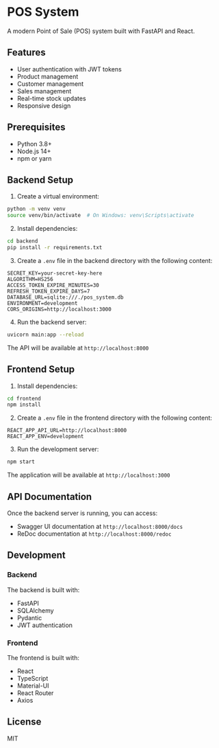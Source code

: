 # POS System

A modern Point of Sale (POS) system built with FastAPI and React.

## Features

- User authentication with JWT tokens
- Product management
- Customer management
- Sales management
- Real-time stock updates
- Responsive design

## Prerequisites

- Python 3.8+
- Node.js 14+
- npm or yarn

## Backend Setup

1. Create a virtual environment:
```bash
python -m venv venv
source venv/bin/activate  # On Windows: venv\Scripts\activate
```

2. Install dependencies:
```bash
cd backend
pip install -r requirements.txt
```

3. Create a `.env` file in the backend directory with the following content:
```
SECRET_KEY=your-secret-key-here
ALGORITHM=HS256
ACCESS_TOKEN_EXPIRE_MINUTES=30
REFRESH_TOKEN_EXPIRE_DAYS=7
DATABASE_URL=sqlite:///./pos_system.db
ENVIRONMENT=development
CORS_ORIGINS=http://localhost:3000
```

4. Run the backend server:
```bash
uvicorn main:app --reload
```

The API will be available at `http://localhost:8000`

## Frontend Setup

1. Install dependencies:
```bash
cd frontend
npm install
```

2. Create a `.env` file in the frontend directory with the following content:
```
REACT_APP_API_URL=http://localhost:8000
REACT_APP_ENV=development
```

3. Run the development server:
```bash
npm start
```

The application will be available at `http://localhost:3000`

## API Documentation

Once the backend server is running, you can access:
- Swagger UI documentation at `http://localhost:8000/docs`
- ReDoc documentation at `http://localhost:8000/redoc`

## Development

### Backend

The backend is built with:
- FastAPI
- SQLAlchemy
- Pydantic
- JWT authentication

### Frontend

The frontend is built with:
- React
- TypeScript
- Material-UI
- React Router
- Axios

## License

MIT 